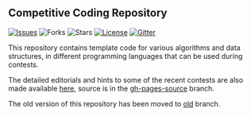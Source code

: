 ## Competitive Coding Repository 
[![Issues](https://img.shields.io/github/issues/sahilbansal17/Competitive_Coding.svg)](https://github.com/sahilbansal17/Competitive_Coding/issues) 
![Forks](https://img.shields.io/github/forks/sahilbansal17/Competitive_Coding.svg)
![Stars](https://img.shields.io/github/stars/sahilbansal17/Competitive_Coding.svg)
[![License](https://img.shields.io/github/license/sahilbansal17/Competitive_Coding.svg)](https://github.com/sahilbansal17/Competitive_Coding/blob/master/LICENSE) 
[![Gitter](https://img.shields.io/discord/664156473944834079)](https://discord.gg/Emjp7sN)

This repository contains template code for various algorithms and data structures, in different programming languages that can be used during contests.

The detailed editorials and hints to some of the recent contests are also made available [here](https://sahilbansal17.github.io/Competitive_Coding/), source is in the [gh-pages-source](https://github.com/sahilbansal17/Competitive_Coding/tree/gh-pages-source) branch.

The old version of this repository has been moved to [old](https://github.com/sahilbansal17/Competitive_Coding/tree/dsa_old) branch.